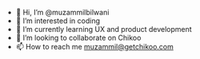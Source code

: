 - 👋 Hi, I’m @muzammilbilwani
- 👀 I’m interested in coding
- 🌱 I’m currently learning UX and product development
- 💞️ I’m looking to collaborate on Chikoo
- 📫 How to reach me muzammil@getchikoo.com

<!---
muzammilbilwani/muzammilbilwani is a ✨ special ✨ repository because its `README.md` (this file) appears on your GitHub profile.
You can click the Preview link to take a look at your changes.
--->
